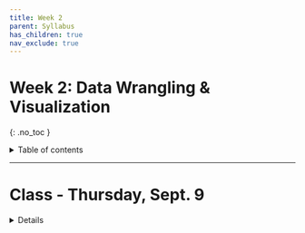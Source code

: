 ```yaml
---
title: Week 2
parent: Syllabus
has_children: true
nav_exclude: true
---
```


# Week 2: Data Wrangling & Visualization
{: .no_toc }

<details closed markdown="block">
  <summary>
    Table of contents
  </summary>
  {: .text-delta }
1. TOC
{:toc}
</details>

---

<!-- ########################################################################### -->

<!-- # Homework Assignment - Due Tuesday, Sept. 7 by 5pm

<details closed markdown="block">
  <summary>Details</summary>

Please complete the following and hand in through Brightspace:

+ Quiz: Whitlock & Schluter, Chapter 1
  + 5 random questions from the [W&S Study Guide](){: target="blank"}
+ Exercise: R/RStudio Basics and Data Structures

</details> -->

<!-- ########################################################################### -->

<!-- ########################################################################### -->

# Class - Thursday, Sept. 9

<details closed markdown="block">
  <summary>Details</summary>

## Data visualization

### Introduction (class website)

### Class Notes

**Plotting with R and ggplot2** - [RMD](W2.C1_Exercise_DataVisualization_V2.Rmd) - [HTML](W2.C1_Exercise_DataVisualization_V2.html)


</details>

<!-- ########################################################################### -->

<!-- ########################################################################### -->

<!-- # Recitation - Friday, Sept. 10

<details closed markdown="block">
  <summary>Details</summary>

</details> -->

<!-- ########################################################################### -->
